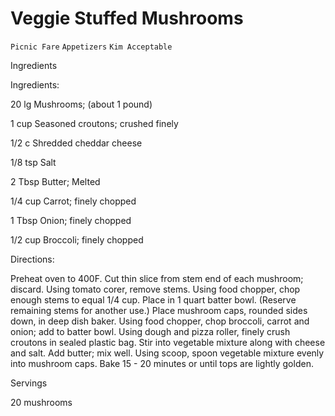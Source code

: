 # Veggie Stuffed Mushrooms

`Picnic Fare` `Appetizers` `Kim Acceptable`

 

  Ingredients  

  Ingredients:

20 lg Mushrooms; (about 1 pound) 

 1 cup Seasoned croutons; crushed finely 

 1/2 c Shredded cheddar cheese 

 1/8 tsp Salt 

 2 Tbsp Butter; Melted 

 1/4 cup Carrot; finely chopped 

 1 Tbsp Onion; finely chopped 

 1/2 cup Broccoli; finely chopped 

Directions:

Preheat oven to 400F. Cut thin slice from stem end of each mushroom; discard. Using tomato corer, remove stems. Using food chopper, chop enough stems to equal 1/4 cup. Place in 1 quart batter bowl. (Reserve remaining stems for another use.) Place mushroom caps, rounded sides down, in deep dish baker. Using food chopper, chop broccoli, carrot and onion; add to batter bowl. Using dough and pizza roller, finely crush croutons in sealed plastic bag. Stir into vegetable mixture along with cheese and salt. Add butter; mix well. Using scoop, spoon vegetable mixture evenly into mushroom caps. Bake 15 - 20 minutes or until tops are lightly golden.  

  Servings  

  20 mushrooms  
